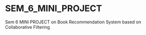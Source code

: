# SEM_6_MINI_PROJECT
Sem 6 MINI PROJECT on Book Recommendation System based on Collaborative Filtering
